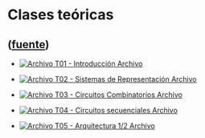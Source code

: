 # Clases teóricas
([fuente](https://campus.exactas.uba.ar/course/view.php?id=1100&section=2))
---
  - [![Archivo](https://campus.exactas.uba.ar/theme/image.php/magazine/core/1462913092/f/pdf) T01 - Introducción Archivo](https://campus.exactas.uba.ar/mod/resource/view.php?id=60120)

  - [![Archivo](https://campus.exactas.uba.ar/theme/image.php/magazine/core/1462913092/f/pdf) T02 - Sistemas de Representación Archivo](https://campus.exactas.uba.ar/mod/resource/view.php?id=60121)

  - [![Archivo](https://campus.exactas.uba.ar/theme/image.php/magazine/core/1462913092/f/pdf) T03 - Circuitos Combinatorios Archivo](https://campus.exactas.uba.ar/mod/resource/view.php?id=60122)

  - [![Archivo](https://campus.exactas.uba.ar/theme/image.php/magazine/core/1462913092/f/pdf) T04 - Circuitos secuenciales Archivo](https://campus.exactas.uba.ar/mod/resource/view.php?id=60621)

  - [![Archivo](https://campus.exactas.uba.ar/theme/image.php/magazine/core/1462913092/f/pdf) T05 - Arquitectura 1/2 Archivo](https://campus.exactas.uba.ar/mod/resource/view.php?id=60822)

